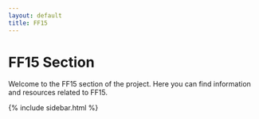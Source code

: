 ```yaml
---
layout: default
title: FF15
---
```


# FF15 Section

Welcome to the FF15 section of the project. Here you can find information and resources related to FF15.

{% include sidebar.html %}